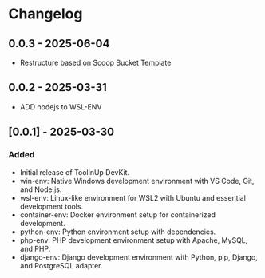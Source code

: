 # Changelog

## 0.0.3 - 2025-06-04
- Restructure based on Scoop Bucket Template

## 0.0.2 - 2025-03-31
- ADD nodejs to WSL-ENV

## [0.0.1] - 2025-03-30

### Added
- Initial release of ToolinUp DevKit.
- win-env: Native Windows development environment with VS Code, Git, and Node.js.
- wsl-env: Linux-like environment for WSL2 with Ubuntu and essential development tools.
- container-env: Docker environment setup for containerized development.
- python-env: Python environment setup with dependencies.
- php-env: PHP development environment setup with Apache, MySQL, and PHP.
- django-env: Django development environment with Python, pip, Django, and PostgreSQL adapter.
